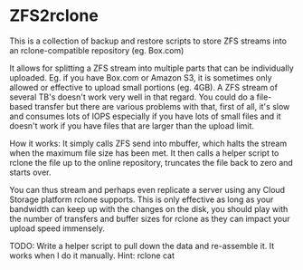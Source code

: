 # ZFS2rclone
This is a collection of backup and restore scripts to store ZFS streams into an rclone-compatible repository (eg. Box.com)

It allows for splitting a ZFS stream into multiple parts that can be individually uploaded. Eg. if you have Box.com or Amazon S3, it is sometimes only allowed or effective to upload small portions (eg. 4GB). A ZFS stream of several TB's doesn't work very well in that regard. You could do a file-based transfer but there are various problems with that, first of all, it's slow and consumes lots of IOPS especially if you have lots of small files and it doesn't work if you have files that are larger than the upload limit.

How it works:
It simply calls ZFS send into mbuffer, which halts the stream when the maximum file size has been met. It then calls a helper script to rclone the file up to the online repository, truncates the file back to zero and starts over.

You can thus stream and perhaps even replicate a server using any Cloud Storage platform rclone supports. This is only effective as long as your bandwidth can keep up with the changes on the disk, you should play with the number of transfers and buffer sizes for rclone as they can impact your upload speed immensely.

TODO:
Write a helper script to pull down the data and re-assemble it. It works when I do it manually. Hint: rclone cat
